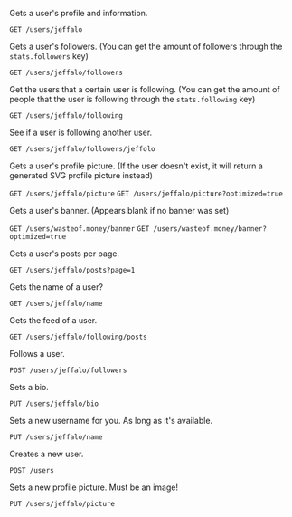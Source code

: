 Gets a user's profile and information.

`GET /users/jeffalo`

Gets a user's followers. (You can get the amount of followers through the `stats.followers` key)

`GET /users/jeffalo/followers`

Get the users that a certain user is following. (You can get the amount of people that the user is following through the `stats.following` key)

`GET /users/jeffalo/following`

See if a user is following another user.

`GET /users/jeffalo/followers/jeffolo`

Gets a user's profile picture. (If the user doesn't exist, it will return a generated SVG profile picture instead)

`GET /users/jeffalo/picture`
`GET /users/jeffalo/picture?optimized=true`

Gets a user's banner. (Appears blank if no banner was set)

`GET /users/wasteof.money/banner`
`GET /users/wasteof.money/banner?optimized=true`

Gets a user's posts per page.

`GET /users/jeffalo/posts?page=1`

Gets the name of a user?

`GET /users/jeffalo/name`

Gets the feed of a user.

`GET /users/jeffalo/following/posts`

Follows a user.

`POST /users/jeffalo/followers`

Sets a bio.

`PUT /users/jeffalo/bio`

Sets a new username for you. As long as it's available.

`PUT /users/jeffalo/name`

Creates a new user.

`POST /users`

Sets a new profile picture. Must be an image!

`PUT /users/jeffalo/picture`
